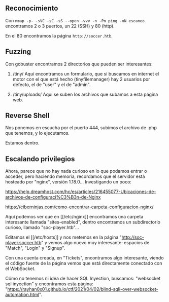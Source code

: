 ## Reconocimiento

Con `nmap -p- -sVC -sC -sS --open -vvv -n -Pn ping -oN escaneo` encontramos 2 o 3 puertos, un 22 (SSH) y 80 (http).

En el 80 encontramos la página `http://soccer.htb`.

## Fuzzing

Con gobuster encontramos 2 directorios que pueden ser interesantes:

1. /tiny/
	Aquí encontramos un formulario, que si buscamos en internet el motor con el que está hecho (tinyfilemanager) hay 2 usuarios por defecto, el de "user" y el de "admin".

2. /tiny/uploads/
	Aquí se suben los archivos que subamos a esta página web.

## Reverse Shell

Nos ponemos en escucha por el puerto 444, subimos el archivo de .php que tenemos, y lo ejecutamos.

Estamos dentro.

## Escalando privilegios

Ahora, parece que no hay nada curioso en lo que podamos entrar o acceder, pero haciendo memoria, recordamos que el servidor está hosteado por "nginx", versión 1.18.0... Investigando un poco:

https://help.dreamhost.com/hc/es/articles/216455077-Ubicaciones-de-archivos-de-configuraci%C3%B3n-de-Nginx

https://ciberninjas.com/como-encontrar-carpeta-configuracion-nginx/

Aquí podemos ver que en [[/etc/nginx]] encontramos una carpeta interesante llamada "sites-enabled", dentro encontramos un subdirectorio curioso, llamado "soc-player.htb"...

Editamos el [[/etc/hosts]] y nos metemos en la página "http://soc-player.soccer.htb" y vemos algo nuevo muy interesante: espacios de "Match", "Login" y "Signup".

Con una cuenta creada, en "Tickets", encontramos algo interesante, viendo el código fuente de la página vemos que está directamente conectado con el WebSocket.

Cómo no tenemos ni idea de hacer SQL Inyection, buscamos: "websocket sql inyection" y encontramos esta página: "https://rayhan0x01.github.io/ctf/2021/04/02/blind-sqli-over-websocket-automation.html".











